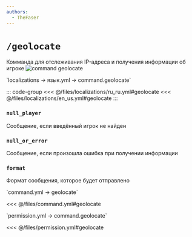 ```yaml
---
authors:
  - TheFaser
---
```


# `/geolocate`

Комманда для отслеживания IP-адреса и получения информации об игроке
![command geolocate](/commandgeolocate.png)

[//]: # (localization)
<!--@include: @/parts/words.md#localization--> 
<!--@include: @/parts/words.md#path--> `localizations → язык.yml → command.geolocate`

<!--@include: @/parts/words.md#default--> 

::: code-group
<<< @/files/localizations/ru_ru.yml#geolocate
<<< @/files/localizations/en_us.yml#geolocate
:::

### `null_player`

Сообщение, если введённый игрок не найден

### `null_or_error`

Сообщение, если произошла ошибка при получении информации

### `format`

Формат сообщения, которое будет отправлено

[//]: # (command.yml)
<!--@include: @/parts/words.md#setting-->
<!--@include: @/parts/words.md#path--> `command.yml → geolocate`

<!--@include: @/parts/words.md#default-->
<<< @/files/command.yml#geolocate

<!--@include: @/parts/enable.md-->
<!--@include: @/parts/suggestOfflinePlayers.md-->
<!--@include: @/parts/aliases.md-->
<!--@include: @/parts/destination.md-->
<!--@include: @/parts/cooldown.md-->
<!--@include: @/parts/sound.md-->

[//]: # (permission.yml)
<!--@include: @/parts/words.md#permission-->
<!--@include: @/parts/words.md#path--> `permission.yml → command.geolocate`

<!--@include: @/parts/words.md#default-->
<<< @/files/permission.yml#geolocate

<!--@include: @/parts/permission/permissionTier3.md-->
<!--@include: @/parts/permission/cooldown.md-->
<!--@include: @/parts/permission/sound.md-->